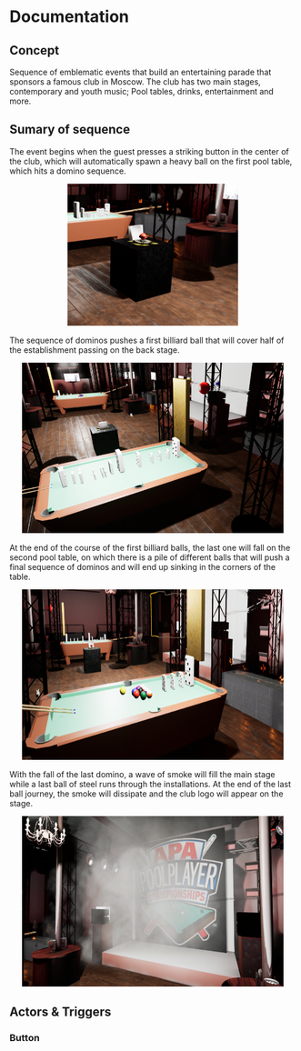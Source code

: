 # Documentation
## Concept
Sequence of emblematic events that build an entertaining parade that sponsors a famous club in Moscow. The club has two main stages, contemporary and youth music; Pool tables, drinks, entertainment and more.
## Sumary of sequence
The event begins when the guest presses a striking button in the center of the club, which will automatically spawn a heavy ball on the first pool table, which hits a domino sequence.

<p align="center">
  <img width="300" height="250" src="Images/Button.PNG">
</p>

The sequence of dominos pushes a first billiard ball that will cover half of the establishment passing on the back stage.

<p align="center">
  <img width="460" height="300" src="Images/Dominos.PNG">
</p>

At the end of the course of the first billiard balls, the last one will fall on the second pool table, on which there is a pile of different balls that will push a final sequence of dominos and will end up sinking in the corners of the table.

<p align="center">
  <img width="460" height="300" src="Images/Pool_Balls.PNG">
</p>

With the fall of the last domino, a wave of smoke will fill the main stage while a last ball of steel runs through the installations. At the end of the last ball journey, the smoke will dissipate and the club logo will appear on the stage.

<p align="center">
  <img width="460" height="300" src="Images/Ad.PNG">
</p>

## Actors & Triggers
### Button
